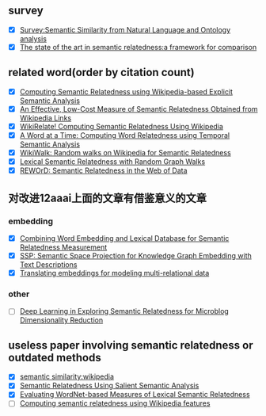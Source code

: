## survey
- [x] [Survey:Semantic Similarity from Natural Language and Ontology analysis](https://arxiv.org/pdf/1704.05295.pdf)
- [x] [The state of the art in semantic relatedness:a framework for comparison](http://192.168.162.7/cache/13/03/ls3.rnet.ryerson.ca/974eb499583848cb0fad73f86ef365b4/State_of_the_art_in_semantic_relatedness_a_framework_for_comparison.pdf)

## related word(order by citation count)
- [x] [Computing Semantic Relatedness using Wikipedia-based Explicit Semantic Analysis](https://www.aaai.org/Papers/IJCAI/2007/IJCAI07-259.pdf)
- [x] [An Effective, Low-Cost Measure of Semantic Relatedness Obtained from Wikipedia Links](https://www.aaai.org/Papers/Workshops/2008/WS-08-15/WS08-15-005.pdf)
- [x] [WikiRelate! Computing Semantic Relatedness Using Wikipedia](http://www.aaai.org/Papers/AAAI/2006/AAAI06-223.pdf)
- [x] [A Word at a Time: Computing Word Relatedness using Temporal Semantic Analysis](http://citeseerx.ist.psu.edu/viewdoc/download?doi=10.1.1.205.8607&rep=rep1&type=pdf)
- [x] [WikiWalk: Random walks on Wikipedia for Semantic Relatedness](https://nlp.stanford.edu/pubs/wikiwalk-textgraphs09.pdf)
- [x] [Lexical Semantic Relatedness with Random Graph Walks](https://nlp.stanford.edu/pubs/Hughes-Ramage-EMNLP2007.pdf)
- [x] [REWOrD: Semantic Relatedness in the Web of Data](https://www.aaai.org/ocs/index.php/AAAI/AAAI12/paper/download/4923/5129)

## 对改进12aaai上面的文章有借鉴意义的文章
### embedding 
- [x] [Combining Word Embedding and Lexical Database for Semantic Relatedness Measurement](http://gdac.uqam.ca/WWW2016-Proceedings/companion/p73.pdf)
- [x] [SSP: Semantic Space Projection for Knowledge Graph Embedding with Text Descriptions](https://arxiv.org/pdf/1604.04835.pdf)
- [x] [Translating embeddings for modeling multi-relational data](https://papers.nips.cc/paper/5071-translating-embeddings-for-modeling-multi-relational-data.pdf)
### other
- [ ] [Deep Learning in Exploring Semantic Relatedness for Microblog Dimensionality Reduction](http://ieeexplore.ieee.org/stamp/stamp.jsp?arnumber=7418164)

## useless paper involving semantic relatedness or outdated methods
- [x] [semantic similarity:wikipedia](https://en.wikipedia.org/wiki/Semantic_similarity#cite_note-53)
- [x] [Semantic Relatedness Using Salient Semantic Analysis](https://pdfs.semanticscholar.org/4e9c/459390caef1eb116c1f2fcbe7e79717f2964.pdf)
- [x] [Evaluating WordNet-based Measures of Lexical Semantic Relatedness](http://disi.unitn.it/~p2p/RelatedWork/Matching/Budanitsky+Hirst-2006.pdf)
- [ ] [Computing semantic relatedness using Wikipedia features](http://www.sciencedirect.com/science/article/pii/S0950705113001913#b0250)
